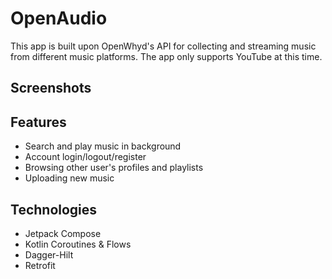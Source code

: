 # OpenAudio
This app is built upon OpenWhyd's API for collecting and streaming music from different music platforms. The app only supports YouTube at this time.

## Screenshots


## Features
- Search and play music in background
- Account login/logout/register
- Browsing other user's profiles and playlists
- Uploading new music

## Technologies
- Jetpack Compose
- Kotlin Coroutines & Flows
- Dagger-Hilt
- Retrofit 

